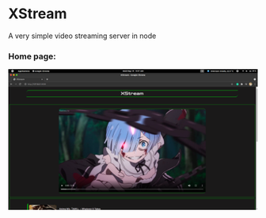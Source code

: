 # XStream
A very simple video streaming server in node

### Home page:

<img src="https://github.com/foo290/XStream/blob/master/readme_images%20(Non-project)/XStream_homepage.png" width=1000px>
